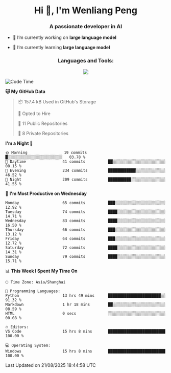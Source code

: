 <h1 align="center">Hi 👋, I'm Wenliang Peng</h1>
<h3 align="center">A passionate developer in AI</h3>

- 🔭 I’m currently working on **large language model**

- 🌱 I’m currently learning **large language model**

<!-- <h3 align="left">Connect with me:</h3> -->
<!-- <p align="left">
</p> -->

<h3 align="center">Languages and Tools:</h3>
<p align="center">
  <a href="https://skillicons.dev">
    <img src="https://skillicons.dev/icons?i=cpp,ros,docker,azure,git,linux,py,pytorch,cmake,githubactions,powershell,md&perline=6" />
  </a>
</p>


<!-- <p><img align="center" src="https://github-readme-stats.vercel.app/api/top-langs?username=bpwl0121&show_icons=true&locale=en&layout=compact" alt="bpwl0121" /></p> -->

<!-- <p><img align="center" src="https://github-readme-streak-stats.herokuapp.com/?user=bpwl0121&" alt="bpwl0121" /></p> -->

<!--START_SECTION:waka-->
![Code Time](http://img.shields.io/badge/Code%20Time-362%20hrs%2033%20mins-blue)

**🐱 My GitHub Data** 

> 📦 157.4 kB Used in GitHub's Storage 
 > 
> 💼 Opted to Hire
 > 
> 📜 11 Public Repositories 
 > 
> 🔑 8 Private Repositories 
 > 
**I'm a Night 🦉** 

```text
🌞 Morning                19 commits          █░░░░░░░░░░░░░░░░░░░░░░░░   03.78 % 
🌆 Daytime                41 commits          ██░░░░░░░░░░░░░░░░░░░░░░░   08.15 % 
🌃 Evening                234 commits         ████████████░░░░░░░░░░░░░   46.52 % 
🌙 Night                  209 commits         ██████████░░░░░░░░░░░░░░░   41.55 % 
```
📅 **I'm Most Productive on Wednesday** 

```text
Monday                   65 commits          ███░░░░░░░░░░░░░░░░░░░░░░   12.92 % 
Tuesday                  74 commits          ████░░░░░░░░░░░░░░░░░░░░░   14.71 % 
Wednesday                83 commits          ████░░░░░░░░░░░░░░░░░░░░░   16.50 % 
Thursday                 66 commits          ███░░░░░░░░░░░░░░░░░░░░░░   13.12 % 
Friday                   64 commits          ███░░░░░░░░░░░░░░░░░░░░░░   12.72 % 
Saturday                 72 commits          ████░░░░░░░░░░░░░░░░░░░░░   14.31 % 
Sunday                   79 commits          ████░░░░░░░░░░░░░░░░░░░░░   15.71 % 
```


📊 **This Week I Spent My Time On** 

```text
🕑︎ Time Zone: Asia/Shanghai

💬 Programming Languages: 
Python                   13 hrs 49 mins      ███████████████████████░░   91.32 % 
Markdown                 1 hr 18 mins        ██░░░░░░░░░░░░░░░░░░░░░░░   08.59 % 
HTML                     0 secs              ░░░░░░░░░░░░░░░░░░░░░░░░░   00.08 % 

🔥 Editors: 
VS Code                  15 hrs 8 mins       █████████████████████████   100.00 % 

💻 Operating System: 
Windows                  15 hrs 8 mins       █████████████████████████   100.00 % 
```


 Last Updated on 21/08/2025 18:44:58 UTC
<!--END_SECTION:waka-->
